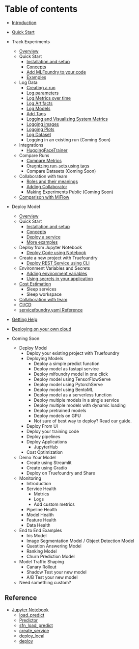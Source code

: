 # Table of contents

* [Introduction](introduction.md)
* [Quick Start](quick-start.md)
* Track Experiments
  * [Overview](experiment-tracking/overview.md)
  * Quick Start
    * [Installation and setup](experiment-tracking/getting-started/setup.md)
    * [Concepts](experiment-tracking/getting-started/concepts.md)
    * [Add MLFoundry to your code](experiment-tracking/getting-started/add-mlfoundry-to-code.md)
    * [Examples](experiment-tracking/getting-started/examples.md)
  * Log Data
    * [Creating a run](experiment-tracking/log-data/create-run.md) 
    * [Log parameters](experiment-tracking/log-data/log-params.md)
    * [Log Metrics over time](experiment-tracking/log-data/log-metrics.md)
    * [Log Artifacts](experiment-tracking/log-data/log-artifacts.md)
    * [Log Models](experiment-tracking/log-data/log-models.md)
    * [Add Tags](experiment-tracking/log-data/add-tags.md)
    * [Logging and Visualizing System Metrics](experiment-tracking/log-data/system-metrics.md)
    * [Logging images](experiment-tracking/log-data/log-image.md)
    * [Logging Plots](experiment-tracking/log-data/log-plots.md)
    * [Log Dataset](experiment-tracking/log-data/log-dataset.md)
    * Logging in an existing run (Coming Soon) 
  * Integrations
    * [HuggingFaceTrainer](experiment-tracking/integrations/hf-trainer.md)
  * Compare Runs
    * [Compare Metrics](experiment-tracking/compare-runs/compare-metrics.md)
    * [Oragnizing run-sets using tags](experiment-tracking/compare-runs/compare-with-tags.md)
    * Compare Datasets (Coming Soon)
  * Collaboration with team
    * [Roles and their meanings](experiment-tracking/collaboration/roles.md)
    * [Adding Collaborator](experiment-tracking/collaboration/add-collaborator.md)
    * Making Experiments Public (Coming Soon)
  * [Comparison with MlFlow](experiment-tracking/comparison-mlflow.md)

* Deploy Model
  * [Overview](deployment/README.md)
  * Quick Start
    * [Installation and setup](deployment/quickstart/install-and-workspace.md)
    * [Concepts](deployment/concepts.md)
    * [Deploy a service](deployment/quickstart/fastapi-quickstart.md)
    * [More examples](deployment/quickstart/more-examples.md)
  * Deploy from Jupyter Notebook
    * [Deploy Code using Notebook](deployment/quickstart/notebook-quickstart.md)
  * Create a new project with Truefoundry
    * [Deploy REST Service using CLI](deployment/quickstart/fastapi-quickstart.md)
  * Environment Variables and Secrets
    * [Adding environment variables](deployment/advance_examples/adding-env-vars.md)
    * [Using secrets in your application](deployment/advance_examples/secret-env-vars.md)
  * [Cost Estimation](./deployment/costing/cost-estimation.md)
    * Sleep services
    * Sleep workspace
  * [Collaboration with team](deployment/collab.md)
  * [CI/CD](./deployment/advance_examples/ci-pipeline-integration.md)
  * [servicefoundry.yaml Reference](deployment/servicefoundry.yaml.md)
* [Getting Help](getting-help.md)
* [Deploying on your own cloud](deploy-on-own-cloud/getting-started.md)
* Coming Soon
  * Deploy Model
    * Deploy your existing project with Truefoundry
    * Deploying Models
      * Deploy a simple predict function
      * Deploy model as fastapi service
      * Deploy mlfoundry model in one click
      * Deploy model using TensorFlowServe
      * Deploy model using PytorchServe
      * Deploy model using BentoML
      * Deploy model as a serverless function
      * Deploy multiple models in a single service
      * Deploy multiple models with dynamic loading
      * Deploy pretrained models
      * Deploy models on GPU
      * Not sure of best way to deploy? Read our guide.
    * Deploy From UI
    * Deploy your training code
    * Deploy pipelines
    * Deploy Applications
      * JupyterHub
    * Cost Optimization
  * Demo Your Model
    * Create using Streamlit
    * Create using Gradio
    * Deploy on Truefoundry and Share
  * Monitoring
    * Introduction
    * Service Health
      * Metrics
      * Logs 
      * Add custom metrics
    * Pipeline Health
    * Model Health
    * Feature Health
    * Data Health
  * End to End Examples
    * Iris Model
    * Image Segmentation Model / Object Detection Model
    * Question Answering Model
    * Ranking Model
    * Churn Prediction Model
  * Model Traffic Shaping
    * Canary Rollout
    * Shadow Test your new model
    * A/B Test your new model
  * Need something custom?

## Reference
* [Jupyter Notebook](deployment/api-doc/notebook/README.md)
  * [load_predict](deployment/api-doc/notebook/load_predictor.md)
  * [Predictor](deployment/api-doc/notebook/Predictor.md)
  * [sfn_load_predict](deployment/api-doc/notebook/sfn_load_predict.md)
  * [create_service](deployment/api-doc/notebook/create_service.md)
  * [deploy_local](deployment/api-doc/notebook/deploy_local.md)
  * [deploy](deployment/api-doc/notebook/deploy.md)

